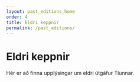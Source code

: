 ```yaml
---
layout: past_editions_home
order: 4
title: Eldri keppnir
permalink: /past_editions/
---
```


Eldri keppnir
=============

Hér er að finna upplýsingar um eldri útgáfur Tíunnar.
